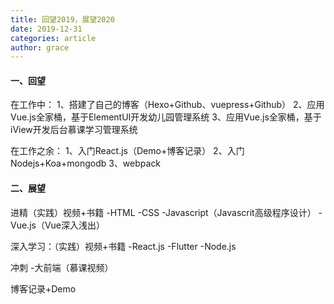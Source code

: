 ```yaml
---
title: 回望2019，展望2020
date: 2019-12-31
categories: article
author: grace
---
```



#### 一、回望

在工作中：
1、搭建了自己的博客（Hexo+Github、vuepress+Github）
2、应用Vue.js全家桶，基于ElementUI开发幼儿园管理系统
3、应用Vue.js全家桶，基于iView开发后台慕课学习管理系统


在工作之余：
1、入门React.js（Demo+博客记录）
2、入门Nodejs+Koa+mongodb
3、webpack



#### 二、展望
进精（实践）视频+书籍
 -HTML
 -CSS
 -Javascript（Javascrit高级程序设计）
 -Vue.js（Vue深入浅出）

深入学习：（实践）视频+书籍
 -React.js
 -Flutter
 -Node.js

  
冲刺
 -大前端（慕课视频）

 
 博客记录+Demo
